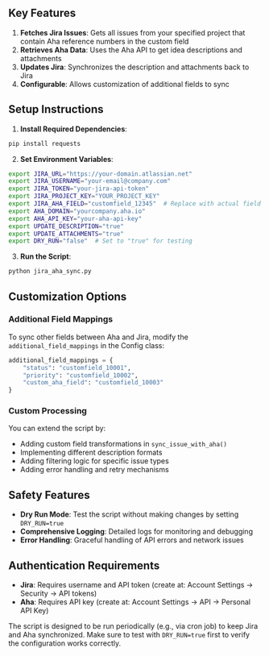 
## Key Features

1. **Fetches Jira Issues**: Gets all issues from your specified project that contain Aha reference numbers in the custom field
2. **Retrieves Aha Data**: Uses the Aha API to get idea descriptions and attachments
3. **Updates Jira**: Synchronizes the description and attachments back to Jira
4. **Configurable**: Allows customization of additional fields to sync

## Setup Instructions

1. **Install Required Dependencies**:
```bash
pip install requests
```

2. **Set Environment Variables**:
```bash
export JIRA_URL="https://your-domain.atlassian.net"
export JIRA_USERNAME="your-email@company.com"
export JIRA_TOKEN="your-jira-api-token"
export JIRA_PROJECT_KEY="YOUR_PROJECT_KEY"
export JIRA_AHA_FIELD="customfield_12345"  # Replace with actual field ID
export AHA_DOMAIN="yourcompany.aha.io"
export AHA_API_KEY="your-aha-api-key"
export UPDATE_DESCRIPTION="true"
export UPDATE_ATTACHMENTS="true"
export DRY_RUN="false"  # Set to "true" for testing
```

3. **Run the Script**:
```bash
python jira_aha_sync.py
```

## Customization Options

### Additional Field Mappings
To sync other fields between Aha and Jira, modify the `additional_field_mappings` in the Config class:

```python
additional_field_mappings = {
    "status": "customfield_10001",
    "priority": "customfield_10002",
    "custom_aha_field": "customfield_10003"
}
```

### Custom Processing
You can extend the script by:
- Adding custom field transformations in `sync_issue_with_aha()`
- Implementing different description formats
- Adding filtering logic for specific issue types
- Adding error handling and retry mechanisms

## Safety Features

- **Dry Run Mode**: Test the script without making changes by setting `DRY_RUN=true`
- **Comprehensive Logging**: Detailed logs for monitoring and debugging
- **Error Handling**: Graceful handling of API errors and network issues

## Authentication Requirements

- **Jira**: Requires username and API token (create at: Account Settings → Security → API tokens)
- **Aha**: Requires API key (create at: Account Settings → API → Personal API Key)

The script is designed to be run periodically (e.g., via cron job) to keep Jira and Aha synchronized. Make sure to test with `DRY_RUN=true` first to verify the configuration works correctly.
